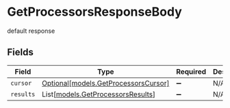 # GetProcessorsResponseBody

default response


## Fields

| Field                                                                    | Type                                                                     | Required                                                                 | Description                                                              |
| ------------------------------------------------------------------------ | ------------------------------------------------------------------------ | ------------------------------------------------------------------------ | ------------------------------------------------------------------------ |
| `cursor`                                                                 | [Optional[models.GetProcessorsCursor]](../models/getprocessorscursor.md) | :heavy_minus_sign:                                                       | N/A                                                                      |
| `results`                                                                | List[[models.GetProcessorsResults](../models/getprocessorsresults.md)]   | :heavy_minus_sign:                                                       | N/A                                                                      |